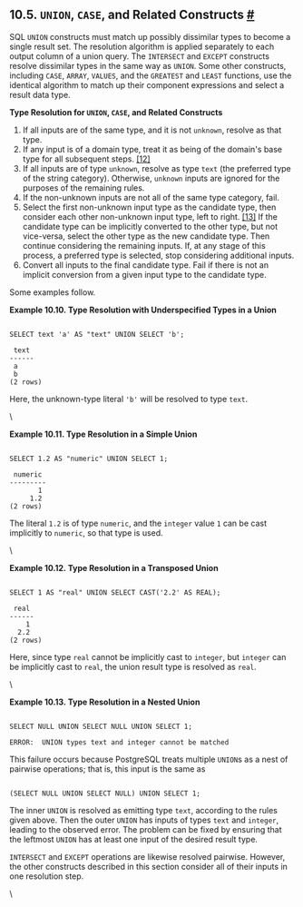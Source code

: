 ## 10.5. `UNION`, `CASE`, and Related Constructs [#](#TYPECONV-UNION-CASE)

SQL `UNION` constructs must match up possibly dissimilar types to become a single result set. The resolution algorithm is applied separately to each output column of a union query. The `INTERSECT` and `EXCEPT` constructs resolve dissimilar types in the same way as `UNION`. Some other constructs, including `CASE`, `ARRAY`, `VALUES`, and the `GREATEST` and `LEAST` functions, use the identical algorithm to match up their component expressions and select a result data type.

**Type Resolution for `UNION`, `CASE`, and Related Constructs**

1. If all inputs are of the same type, and it is not `unknown`, resolve as that type.
2. If any input is of a domain type, treat it as being of the domain's base type for all subsequent steps. [\[12\]](#ftn.id-1.5.9.10.9.3.1.1)
3. If all inputs are of type `unknown`, resolve as type `text` (the preferred type of the string category). Otherwise, `unknown` inputs are ignored for the purposes of the remaining rules.
4. If the non-unknown inputs are not all of the same type category, fail.
5. Select the first non-unknown input type as the candidate type, then consider each other non-unknown input type, left to right. [\[13\]](#ftn.id-1.5.9.10.9.6.1.1) If the candidate type can be implicitly converted to the other type, but not vice-versa, select the other type as the new candidate type. Then continue considering the remaining inputs. If, at any stage of this process, a preferred type is selected, stop considering additional inputs.
6. Convert all inputs to the final candidate type. Fail if there is not an implicit conversion from a given input type to the candidate type.

Some examples follow.

**Example 10.10. Type Resolution with Underspecified Types in a Union**

```

SELECT text 'a' AS "text" UNION SELECT 'b';

 text
------
 a
 b
(2 rows)
```

Here, the unknown-type literal `'b'` will be resolved to type `text`.

\

**Example 10.11. Type Resolution in a Simple Union**

```

SELECT 1.2 AS "numeric" UNION SELECT 1;

 numeric
---------
       1
     1.2
(2 rows)
```

The literal `1.2` is of type `numeric`, and the `integer` value `1` can be cast implicitly to `numeric`, so that type is used.

\

**Example 10.12. Type Resolution in a Transposed Union**

```

SELECT 1 AS "real" UNION SELECT CAST('2.2' AS REAL);

 real
------
    1
  2.2
(2 rows)
```

Here, since type `real` cannot be implicitly cast to `integer`, but `integer` can be implicitly cast to `real`, the union result type is resolved as `real`.

\

**Example 10.13. Type Resolution in a Nested Union**

```

SELECT NULL UNION SELECT NULL UNION SELECT 1;

ERROR:  UNION types text and integer cannot be matched
```

This failure occurs because PostgreSQL treats multiple `UNION`s as a nest of pairwise operations; that is, this input is the same as

```

(SELECT NULL UNION SELECT NULL) UNION SELECT 1;
```

The inner `UNION` is resolved as emitting type `text`, according to the rules given above. Then the outer `UNION` has inputs of types `text` and `integer`, leading to the observed error. The problem can be fixed by ensuring that the leftmost `UNION` has at least one input of the desired result type.

`INTERSECT` and `EXCEPT` operations are likewise resolved pairwise. However, the other constructs described in this section consider all of their inputs in one resolution step.

\